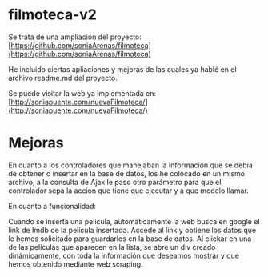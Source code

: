 # filmoteca-v2


Se trata de una ampliación del proyecto: [https://github.com/soniaArenas/filmoteca](https://github.com/soniaArenas/filmoteca)

He incluido ciertas apliaciones y mejoras de las cuales ya hablé en el archivo readme.md del proyecto. 

Se puede visitar la web ya implementada en: 
[http://soniapuente.com/nuevaFilmoteca/](http://soniapuente.com/nuevaFilmoteca/)



# Mejoras

En cuanto a los controladores que manejaban la información que se debía de obtener o insertar en la base de datos, los he colocado en un mismo archivo, a la consulta de Ajax le paso otro parámetro para que el controlador sepa la acción que tiene que ejecutar y a que modelo llamar.

En cuanto a funcionalidad:

Cuando se inserta una película, automáticamente la web busca en google el link de Imdb de la película insertada. 
Accede al link y obtiene los datos que le hemos solicitado para guardarlos en la base de datos.
Al clickar en una de las películas que aparecen en la lista, se abre un div creado dinámicamente, con toda la información que deseamos mostrar y que hemos obtenido mediante web scraping.
